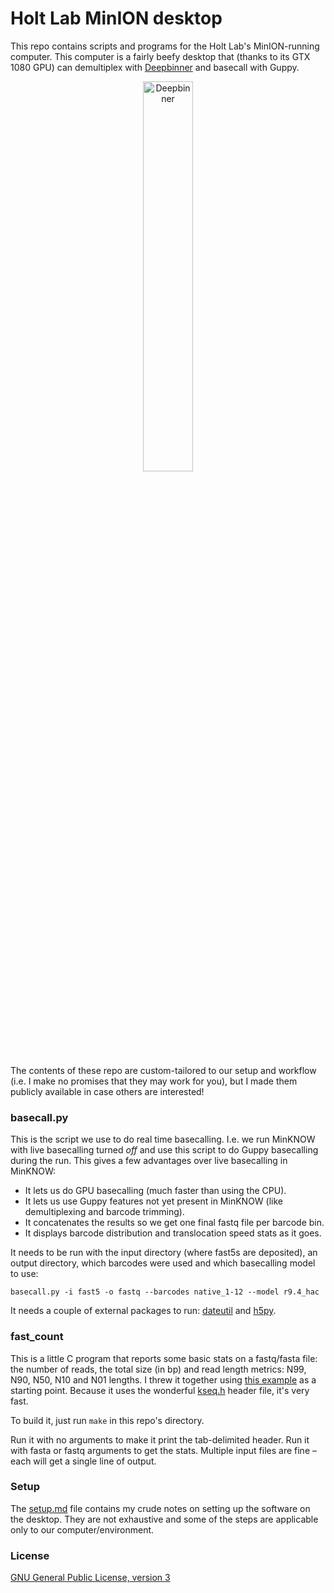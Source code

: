 # Holt Lab MinION desktop

This repo contains scripts and programs for the Holt Lab's MinION-running computer. This computer is a fairly beefy desktop that (thanks to its GTX 1080 GPU) can demultiplex with [Deepbinner](https://github.com/rrwick/Deepbinner) and basecall with Guppy.

<p align="center"><img src="desktop.jpg" alt="Deepbinner" width="40%"></p>

The contents of these repo are custom-tailored to our setup and workflow (i.e. I make no promises that they may work for you), but I made them publicly available in case others are interested!




### basecall.py

This is the script we use to do real time basecalling. I.e. we run MinKNOW with live basecalling turned _off_ and use this script to do Guppy basecalling during the run. This gives a few advantages over live basecalling in MinKNOW:

* It lets us do GPU basecalling (much faster than using the CPU).
* It lets us use Guppy features not yet present in MinKNOW (like demultiplexing and barcode trimming).
* It concatenates the results so we get one final fastq file per barcode bin.
* It displays barcode distribution and translocation speed stats as it goes.

It needs to be run with the input directory (where fast5s are deposited), an output directory, which barcodes were used and which basecalling model to use:
```
basecall.py -i fast5 -o fastq --barcodes native_1-12 --model r9.4_hac
```

It needs a couple of external packages to run: [dateutil](https://pypi.org/project/python-dateutil/) and [h5py](https://pypi.org/project/h5py/).




### fast_count

This is a little C program that reports some basic stats on a fastq/fasta file: the number of reads, the total size (in bp) and read length metrics: N99, N90, N50, N10 and N01 lengths. I threw it together using [this example](https://bioinformatics.stackexchange.com/a/937) as a starting point. Because it uses the wonderful [kseq.h](http://attractivechaos.github.io/klib/#Kseq%3A%20stream%20buffer%20and%20FASTA%2FQ%20parser) header file, it's very fast.

To build it, just run `make` in this repo's directory.

Run it with no arguments to make it print the tab-delimited header. Run it with fasta or fastq arguments to get the stats. Multiple input files are fine – each will get a single line of output.



### Setup

The [setup.md](setup.md) file contains my crude notes on setting up the software on the desktop. They are not exhaustive and some of the steps are applicable only to our computer/environment.



### License

[GNU General Public License, version 3](https://www.gnu.org/licenses/gpl-3.0.html)
